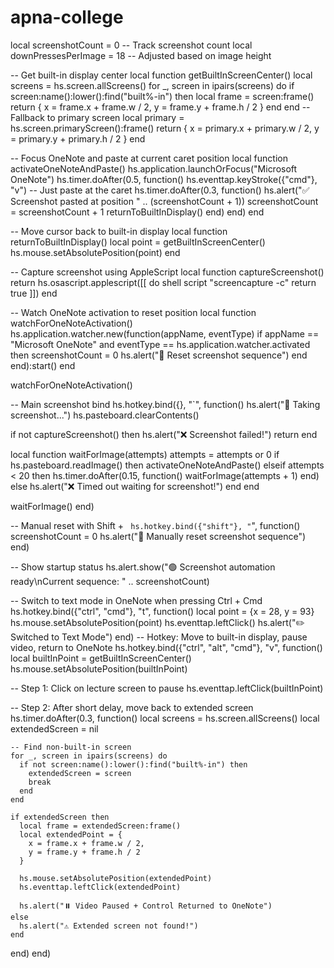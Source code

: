 # apna-college
local screenshotCount = 0  -- Track screenshot count
local downPressesPerImage = 18  -- Adjusted based on image height

-- Get built-in display center
local function getBuiltInScreenCenter()
  local screens = hs.screen.allScreens()
  for _, screen in ipairs(screens) do
    if screen:name():lower():find("built%-in") then
      local frame = screen:frame()
      return {
        x = frame.x + frame.w / 2,
        y = frame.y + frame.h / 2
      }
    end
  end
  -- Fallback to primary screen
  local primary = hs.screen.primaryScreen():frame()
  return {
    x = primary.x + primary.w / 2,
    y = primary.y + primary.h / 2
  }
end

-- Focus OneNote and paste at current caret position
local function activateOneNoteAndPaste()
  hs.application.launchOrFocus("Microsoft OneNote")
  hs.timer.doAfter(0.5, function()
    hs.eventtap.keyStroke({"cmd"}, "v") -- Just paste at the caret
    hs.timer.doAfter(0.3, function()
      hs.alert("✅ Screenshot pasted at position " .. (screenshotCount + 1))
      screenshotCount = screenshotCount + 1
      returnToBuiltInDisplay()
    end)
  end)
end

-- Move cursor back to built-in display
local function returnToBuiltInDisplay()
  local point = getBuiltInScreenCenter()
  hs.mouse.setAbsolutePosition(point)
end

-- Capture screenshot using AppleScript
local function captureScreenshot()
  return hs.osascript.applescript([[
    do shell script "screencapture -c"
    return true
  ]])
end

-- Watch OneNote activation to reset position
local function watchForOneNoteActivation()
  hs.application.watcher.new(function(appName, eventType)
    if appName == "Microsoft OneNote" and eventType == hs.application.watcher.activated then
      screenshotCount = 0
      hs.alert("🔄 Reset screenshot sequence")
    end
  end):start()
end

watchForOneNoteActivation()

-- Main screenshot bind
hs.hotkey.bind({}, "`", function()
  hs.alert("📸 Taking screenshot...")
  hs.pasteboard.clearContents()

  if not captureScreenshot() then
    hs.alert("❌ Screenshot failed!")
    return
  end

  local function waitForImage(attempts)
    attempts = attempts or 0
    if hs.pasteboard.readImage() then
      activateOneNoteAndPaste()
    elseif attempts < 20 then
      hs.timer.doAfter(0.15, function() waitForImage(attempts + 1) end)
    else
      hs.alert("❌ Timed out waiting for screenshot!")
    end
  end

  waitForImage()
end)

-- Manual reset with Shift + `
hs.hotkey.bind({"shift"}, "`", function()
  screenshotCount = 0
  hs.alert("🔄 Manually reset screenshot sequence")
end)

-- Show startup status
hs.alert.show("🟢 Screenshot automation ready\nCurrent sequence: " .. screenshotCount)

-- Switch to text mode in OneNote when pressing Ctrl + Cmd
hs.hotkey.bind({"ctrl", "cmd"}, "t", function()
  local point = {x = 28, y = 93}
  hs.mouse.setAbsolutePosition(point)
  hs.eventtap.leftClick()
  hs.alert("✏️ Switched to Text Mode")
end)
-- Hotkey: Move to built-in display, pause video, return to OneNote
hs.hotkey.bind({"ctrl", "alt", "cmd"}, "v", function()
  local builtInPoint = getBuiltInScreenCenter()
  hs.mouse.setAbsolutePosition(builtInPoint)

  -- Step 1: Click on lecture screen to pause
  hs.eventtap.leftClick(builtInPoint)

  -- Step 2: After short delay, move back to extended screen
  hs.timer.doAfter(0.3, function()
    local screens = hs.screen.allScreens()
    local extendedScreen = nil

    -- Find non-built-in screen
    for _, screen in ipairs(screens) do
      if not screen:name():lower():find("built%-in") then
        extendedScreen = screen
        break
      end
    end

    if extendedScreen then
      local frame = extendedScreen:frame()
      local extendedPoint = {
        x = frame.x + frame.w / 2,
        y = frame.y + frame.h / 2
      }

      hs.mouse.setAbsolutePosition(extendedPoint)
      hs.eventtap.leftClick(extendedPoint)

      hs.alert("⏸️ Video Paused + Control Returned to OneNote")
    else
      hs.alert("⚠️ Extended screen not found!")
    end
  end)
end)

